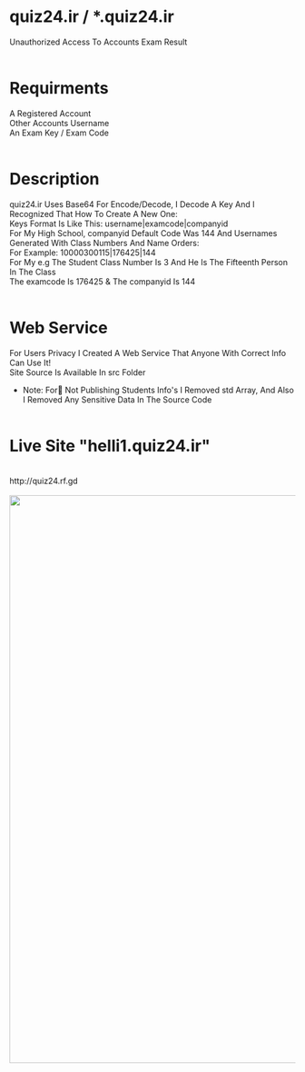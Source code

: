 # quiz24.ir / *.quiz24.ir
Unauthorized Access To Accounts Exam Result
<br><br>
# Requirments
A Registered Account
<br>
Other Accounts Username
<br>
An Exam Key / Exam Code
<br><br>
# Description
quiz24.ir Uses Base64 For Encode/Decode, I Decode A Key And I Recognized That How To Create A New One:
<br>
Keys Format Is Like This: username|examcode|companyid
<br>
For My High School, companyid Default Code Was 144 And Usernames Generated With Class Numbers And Name Orders:
<br>
For Example: 10000300115|176425|144
<br>
For My e.g The Student Class Number Is 3 And He Is The Fifteenth Person In The Class
<br>
The examcode Is 176425 & The companyid Is 144
<br><br>
# Web Service
For Users Privacy I Created A Web Service That Anyone With Correct Info Can Use It!
<br>
Site Source Is Available In src Folder
<br>
* Note: For ٔNot Publishing Students Info's I Removed std Array, And Also I Removed Any Sensitive Data In The Source Code
<br><br>
# Live Site "helli1.quiz24.ir"
<br>
http://quiz24.rf.gd
<br><br>
<img src="http://s10.picofile.com/file/8406679642/testing.gif" width="1000"/>
